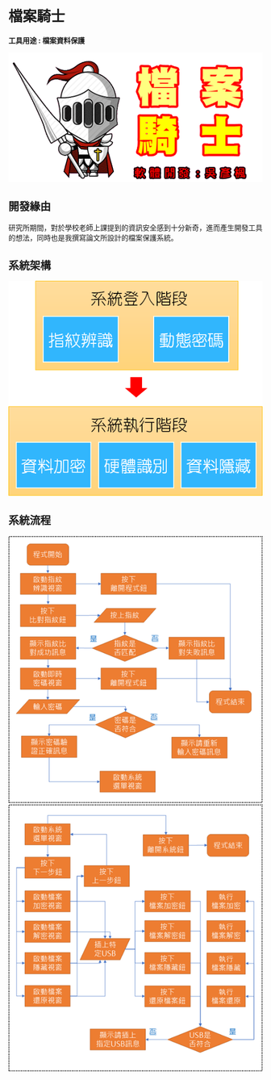 # 檔案騎士

**工具用途 : 檔案資料保護**


![檔案騎士](https://github.com/daidaiprince/image-database/blob/main/FileKnight.png?raw=true "檔案騎士")


## 開發緣由
研究所期間，對於學校老師上課提到的資訊安全感到十分新奇，進而產生開發工具的想法，同時也是我撰寫論文所設計的檔案保護系統。


## 系統架構


![系統架構](https://github.com/daidaiprince/image-database/blob/main/SystemStructure.png?raw=true "系統架構")


## 系統流程
![登入系統認證](https://github.com/daidaiprince/image-database/blob/main/FlowChart.png?raw=true "登入系統認證")
![執行檔案保護](https://github.com/daidaiprince/image-database/blob/main/FlowChart2.png?raw=true "執行檔案保護")

